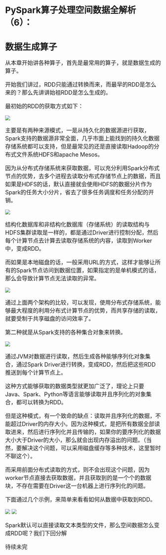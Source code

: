 # PySpark算子处理空间数据全解析（6）：
# 数据生成算子

<font size=4>

从本章开始讲各种算子，首先是最常用的算子，就是数据生成的算子。

开始我们讲过，RDD只能通过转换而来，而最早的RDD是怎么来的？那么先讲讲始祖RDD是怎么生成的。

最初始的RDD的获取方式如下：

<img src="img/1.jpg"/>


主要是有两种来源模式，一是从持久化的数据源进行获取，Spark支持的数据源非常全面，几乎市面上能找到的持久化数据存储系统都可以支持，但是最常见的还是直接读取Hadoop的分布式文件系统HDFS和apache Mesos。

因为从分布式存储系统来获取数据，可以充分利用Spark分布式节点的优势，去多个进程去读取分布式存储节点上的数据，而且如果是HDFS的话，默认直接就会使用HDFS的数据分片作为Spark的任务大小分片，省去了很多任务调度和任务分配的开销。

<img src="img/2.jpg"/>

结构化数据库和非结构化数据库（存储系统）的读取结构与HDFS集群读取是一样的，都是通过Driver进行控制分配，然后每个计算节点去计算去读取存储系统的内容，读取到Worker中，变成RDD。

而如果是本地磁盘的话，一般采用URL的方式，这样才能够让所有的Spark节点访问到数据位置，如果指定的是单机模式的话，那么会导致计算节点无法读取的异常。

<img src="img/3.jpg"/>

通过上面两个架构的比较，可以发现，使用分布式存储系统，能够最大程度的利用分布式计算节点的优势，而共享存储的读取，就要受制于共享磁盘的访问效率了。

第二种就是从Spark支持的各种集合对象来转换。

<img src="img/4.jpg"/>

通过JVM对数据进行读取，然后生成各种能够序列化对象集合，通过Spark Driver进行转换，变成RDD，然后把这些RDD推送到每个计算节点上。

这种方式能够获取的数据类型就更加广泛了，理论上只要Java、Spark、Python等语言能够读取并且序列化的对象集合，都可以转换为RDD。

但是这种模式，有一个致命的缺点：读取并且序列化的数据，不能超过Driver的内存大小。因为这种模式，是把所有数据全部读取进来，然后进行序列化并且传输的，如果你的要序列化的数据大小大于Driver的大小，那么就会出现内存溢出的问题。（当然，要解决这个问题，可以采用磁盘缓存等多种技术，这里暂时不聊这个）。

而采用前面分布式读取的方式，则不会出现这个问题，因为worker节点直接去获取数据，并且获取到的是一个个的数据块，不存在需要在Driver这一台机器上进行序列化的问题。

下面通过几个示例，来简单来看看如何从数据中获取到RDD。

<img src="img/5.jpg"/>

<img src="img/6.jpg"/>

Spark默认可以直接读取文本类型的文件，那么空间数据怎么变成RDD呢？我们下回分解

待续未完

</font>